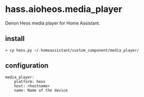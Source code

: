 # hass.aioheos.media_player

Denon Heos media player for Home Assistant.

## install

    > cp heos.py ~/.homeassistant/custom_component/media_player/

## configuration

    media_player:
        platform: heos
        host: <hostname>
        name: Name of the device

